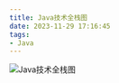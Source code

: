 ```yaml
---
title: Java技术全栈图
date: 2023-11-29 17:16:45
tags:
- Java
---
```



![Java技术全栈图](/pic/基本功/编程基础/Java技术全栈图/Java体系图册.jpg)